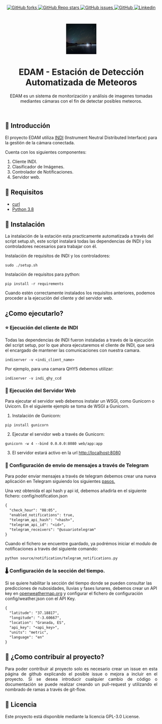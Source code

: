 
<p align="center">
  <a href="https://github.com/ainokila/edam-meteor-detector/network/members">
    <img alt="GitHub forks" src="https://img.shields.io/github/forks/ainokila/edam-meteor-detector?style=for-the-badge">
  </a>
  <a href="https://github.com/ainokila/edam-meteor-detector/stargazers">
    <img alt="GitHub Repo stars" src="https://img.shields.io/github/stars/ainokila/edam-meteor-detector?style=for-the-badge">
  </a>
  <a href="https://github.com/ainokila/edam-meteor-detector/issues">
    <img alt="GitHub issues" src="https://img.shields.io/github/issues/ainokila/edam-meteor-detector?style=for-the-badge">
  </a>
  <a href="https://github.com/ainokila/edam-meteor-detector/blob/master/LICENSE.txt">
    <img alt="GitHub" src="https://img.shields.io/github/license/ainokila/edam-meteor-detector?style=for-the-badge">
  </a>
  <a href="https://es.linkedin.com/in/cristianvelezruiz">
    <img alt="Linkedin" src="https://img.shields.io/badge/-LinkedIn-black.svg?style=for-the-badge&logo=linkedin&colorB=555">
  </a>
</p>

<br>
<p align="center">
  <a href="https://github.com/ainokila">
    <img src="docs/images/logo.png" alt="Logo" width="100" height="100">
  </a>

  <h1 align="center">EDAM - Estación de Detección Automatizada de Meteoros</h1>

  <p align="center">
    EDAM es un sistema de monitorización y análisis de imagenes tomadas mediantes cámaras con el fin de detectar posibles meteoros.
  </p>
</p>

<br>

## 🦟 Introducción

El proyecto EDAM utiliza [INDI](https://indilib.org/) (Instrument Neutral Distributed Interface) para la gestión de la cámara conectada.

Cuenta con los siguientes componentes:
1. Cliente INDI.
2. Clasificador de Imágenes.
3. Controlador de Notificaciones.
4. Servidor web.

## 🦟 Requisitos
<ul>
  <li><a href="https://curl.se/download.html">curl</a></li>
  <li><a href="https://www.python.org/downloads/">Python 3.8</a></li>
</ul>

## 🦗 Instalación

La instalación de la estación esta practicamente automatizada a través del script setup.sh, este script instalará todas las dependencias de INDI y los controladores necesarios para trabajar con él.

Instalación de requisitos de INDI y los controladores:
  ```
  sudo ./setup.sh
  ```

Instalación de requisitos para python:
  ```
  pip install -r requirements 
  ```

Cuando estén correctamente instalados los requisitos anteriores, podemos proceder a la ejecución del cliente y del servidor web.

## ¿Como ejecutarlo?

### ⭐️ Ejecución del cliente de INDI

Todas las dependencias de INDI fueron instaladas a través de la ejecución del script setup, por lo que ahora ejecutaremos el cliente de INDI, que será el encargado
de mantener las comunicaciones con nuestra camara.

  ```
  indiserver -v <indi_client_name>
  ```

Por ejemplo, para una camara QHY5 debemos utilizar:

  ```
  indiserver -v indi_qhy_ccd
  ```

### 💫 Ejecución del Servidor Web

Para ejecutar el servidor web debemos instalar un WSGI, como Gunicorn o Uvicorn. En el siguiente ejemplo se toma de WSGI a Gunicorn.

1. Instalación de Gunicorn:

  ```
  pip install gunicorn
  ```

2. Ejecutar el servidor web a través de Gunicorn:
  ```
  gunicorn -w 4 --bind 0.0.0.0:8080 web/app:app
  ```

3. El servidor estará activo en la url [http://localhost:8080](http://localhost:8080)

### 📨 Configuración de envio de mensajes a través de Telegram

Para poder enviar mensajes a través de telegram debemos crear una nueva aplicación en Telegram siguiendo los siguientes [pasos.](https://core.telegram.org/api/obtaining_api_id-)

Una vez obtenida el api hash y api id, debemos añadirla en el siguiente fichero: config/notification.json

  ```
  {
    "check_hour": "08:05",
    "enabled_notifications": true,
    "telegram_api_hash": "<hash>",
    "telegram_api_id": "<id>",
    "telegram_receivers": "@usuariotelegram"
  }
  ```

Cuando el fichero se encuentre guardado, ya podrémos iniciar el modulo de notificaciones a través del siguiente comando:
  ```
  python source/notification/telegram_notifications.py
  ```

### 🌡 Configuración de la sección del tiempo.
Si se quiere habilitar la sección del tiempo donde se pueden consultar las predicciones de nubosidades, lluvias y fases lunares, debemos crear un API key en [openweathermap.org](openweathermap.org) y configurar el fichero de configuración config/weather.json con el API Key.

  ```
  {
    "latitude": "37.18817",
    "longitude": "-3.60667",
    "location": "Granada, ES",
    "api_key": "<api_key>",
    "units": "metric",
    "language": "en"
  }
  ```

## 🐍 ¿Como contribuir al proyecto?

<p align="justify">
  Para poder contribuir al proyecto solo es necesario crear un issue en esta página de github explicando el posible issue o mejora a incluir en el proyecto.
  Si se desea introducir cualquier cambio de código o documentación se puede realizar creando un pull-request y utilizando el nombrado de ramas a través de git-flow.
</p>

## 🐛 Licencia

Este proyecto está disponible mediante la licencia GPL-3.0 License.
